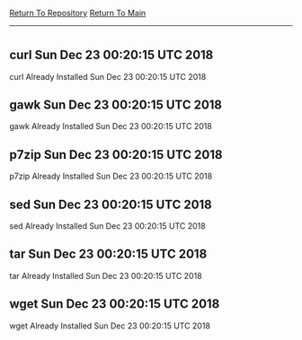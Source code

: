 [Return To Repository](https://github.com/deathbybandaid/piholeparser/)
[Return To Main](https://github.com/deathbybandaid/piholeparser/blob/master/RecentRunLogs/Mainlog.md)
____________________________________
# 
## curl Sun Dec 23 00:20:15 UTC 2018
curl Already Installed Sun Dec 23 00:20:15 UTC 2018
## gawk Sun Dec 23 00:20:15 UTC 2018
gawk Already Installed Sun Dec 23 00:20:15 UTC 2018
## p7zip Sun Dec 23 00:20:15 UTC 2018
p7zip Already Installed Sun Dec 23 00:20:15 UTC 2018
## sed Sun Dec 23 00:20:15 UTC 2018
sed Already Installed Sun Dec 23 00:20:15 UTC 2018
## tar Sun Dec 23 00:20:15 UTC 2018
tar Already Installed Sun Dec 23 00:20:15 UTC 2018
## wget Sun Dec 23 00:20:15 UTC 2018
wget Already Installed Sun Dec 23 00:20:15 UTC 2018
